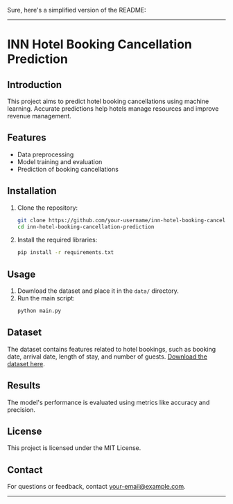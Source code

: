 Sure, here's a simplified version of the README:

---

# INN Hotel Booking Cancellation Prediction

## Introduction
This project aims to predict hotel booking cancellations using machine learning. Accurate predictions help hotels manage resources and improve revenue management.

## Features
- Data preprocessing
- Model training and evaluation
- Prediction of booking cancellations

## Installation
1. Clone the repository:
    ```bash
    git clone https://github.com/your-username/inn-hotel-booking-cancellation-prediction.git
    cd inn-hotel-booking-cancellation-prediction
    ```
2. Install the required libraries:
    ```bash
    pip install -r requirements.txt
    ```

## Usage
1. Download the dataset and place it in the `data/` directory.
2. Run the main script:
    ```bash
    python main.py
    ```

## Dataset
The dataset contains features related to hotel bookings, such as booking date, arrival date, length of stay, and number of guests. [Download the dataset here](link-to-dataset).

## Results
The model's performance is evaluated using metrics like accuracy and precision.

## License
This project is licensed under the MIT License.

## Contact
For questions or feedback, contact [your-email@example.com](mailto:muralimano1289@gmail.com).


---


